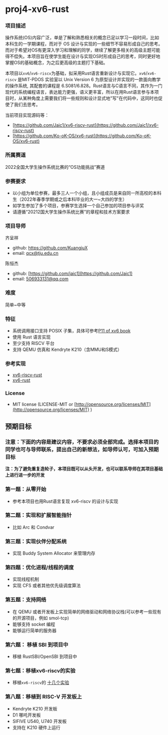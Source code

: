 # proj4-xv6-rust

### 项目描述
操作系统(OS)内容广泛，单是了解和熟悉相关的概念已足以学习一段时间，比如本科生的一学期课程，而对于 OS 设计与实现的一些细节不容易形成自己的思考。而对于希望对OS有更深入学习和理解的同学，继续了解更多相关的高级主题可能得不偿失。本项目旨在使学生能在设计与实现OS时形成自己的思考，同时更好地掌握OS的基础概念，为之后更高级的主题打下基础。

本项目以`xv6`/`xv6-riscv`为基础，拟采用Rust语言重新设计与实现它。`xv6`/`xv6-riscv` 是MIT-PDOS 实验室以 Unix Version 6 为原型设计并实现的一款面向教学的操作系统, 其配套的课程是 6.S081/6.828。Rust语言与C语言不同，其作为一门现代的系统编程语言，表达能力更强，语义更丰富，所以在用Rust语言参与本项目时，从某种角度上需要我们将一些规则和设计显式地"写"在代码中，这同时也促使了我们去思考。

当前项目实现源码等：

- [https://github.com/Jaic1/xv6-riscv-rust](https://github.com/Jaic1/xv6-riscv-rust)
- [https://github.com/Ko-oK-OS/xv6-rust](https://github.com/Ko-oK-OS/xv6-rust)

### 所属赛道
2022全国大学生操作系统比赛的“OS功能挑战”赛道

### 参赛要求
- 以小组为单位参赛，最多三人一个小组，且小组成员是来自同一所高校的本科生（2022年春季学期或之后本科毕业的大一~大四的学生）
- 如学生参加了多个项目，参赛学生选择一个自己参加的项目参与评奖
- 请遵循“20212国大学生操作系统比赛”的章程和技术方案要求

### 项目导师

齐呈祥 
- github:  https://github.com/KuangjuX
- email: qcx@tju.edu.cn

陈恒杰
- github: [https://github.com/jaic1](https://github.com/Jaic1)
- email: 506933131@qq.com

### 难度

简单~中等

### 特征
- 系统调用接口支持 POSIX 子集，具体可参考[P11 of xv6 book](https://pdos.csail.mit.edu/6.828/2020/xv6/book-riscv-rev1.pdf)
- 使用 Rust 语言实现
- 至少支持 RISCV 平台
- 支持 QEMU 仿真和 Kendryte K210（含MMU和S模式）

### 参考实现
- [xv6-riscv-rust](https://github.com/Jaic1/xv6-riscv-rust)
- [xv6-rust](https://github.com/Ko-oK-OS/xv6-rust)

### License
- MIT license (LICENSE-MIT or [http://opensource.org/licenses/MIT](http://opensource.org/licenses/MIT) )

## 预期目标

### 注意：下面的内容是建议内容，不要求必须全部完成。选择本项目的同学也可与导师联系，提出自己的新想法，如导师认可，可加入预期目标

**注：为了避免重复造轮子，本项目既可以从头开发，也可以联系导师在其项目基础上进行进一步的开发**

### 第一题：从零开始
- 参考本项目也用Rust语言复现 xv6-riscv 的设计与实现

### 第二题：实现和扩展智能指针
- 比如 Arc 和 Condvar 

### 第三题：实现伙伴分配系统
- 实现 Buddy System Allocator 来管理内存

### 第四题：优化进程/线程的调度

- 实现线程机制
- 实现 CFS 或者其他优先级调度算法

### 第五题：支持网络

- 在 QEMU 或者开发板上实现简单的网络驱动和网络协议栈(可以参考一些现有的开源项目，例如 smol-tcp)
- 能够支持 socket 编程
- 能够运行简单的服务器

### 第六题： 移植 SBI 到项目中

- 移植 RustSBI/OpenSBI 到项目中

### 第七题：移植xv6-riscv的实验
- 移植`xv6-riscv`的 [十几个实验](https://pdos.csail.mit.edu/6.S081/2021/labs/)

### 第八题：移植到 RISC-V 开发板上
- Kendryte K210 开发板
- D1 哪吒开发板
- SIFIVE U540, U740 开发板
- 支持在 K210 硬件上运行
